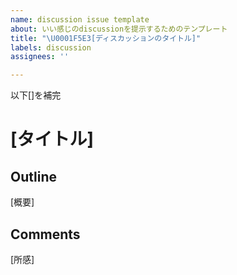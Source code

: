 ```yaml
---
name: discussion issue template
about: いい感じのdiscussionを提示するためのテンプレート
title: "\U0001F5E3[ディスカッションのタイトル]"
labels: discussion
assignees: ''

---
```


以下[]を補完
# [タイトル]
## Outline
[概要]
## Comments
[所感]
